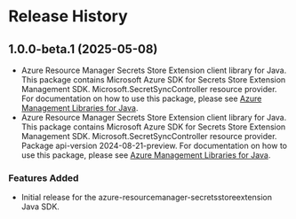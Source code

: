 # Release History

## 1.0.0-beta.1 (2025-05-08)

- Azure Resource Manager Secrets Store Extension client library for Java. This package contains Microsoft Azure SDK for Secrets Store Extension Management SDK. Microsoft.SecretSyncController resource provider. For documentation on how to use this package, please see [Azure Management Libraries for Java](https://aka.ms/azsdk/java/mgmt).
- Azure Resource Manager Secrets Store Extension client library for Java. This package contains Microsoft Azure SDK for Secrets Store Extension Management SDK. Microsoft.SecretSyncController resource provider. Package api-version 2024-08-21-preview. For documentation on how to use this package, please see [Azure Management Libraries for Java](https://aka.ms/azsdk/java/mgmt).
### Features Added

- Initial release for the azure-resourcemanager-secretsstoreextension Java SDK.

